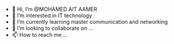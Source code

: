 - 👋 Hi, I’m @MOHAMED AIT AAMER
- 👀 I’m interested in IT technology
- 🌱 I’m currently learning master communication and networking
- 💞️ I’m looking to collaborate on ...
- 📫 How to reach me ...

<!---
dahmaad/dahmaad is a ✨ special ✨ repository because its `README.md` (this file) appears on your GitHub profile.
You can click the Preview link to take a look at your changes.
--->

